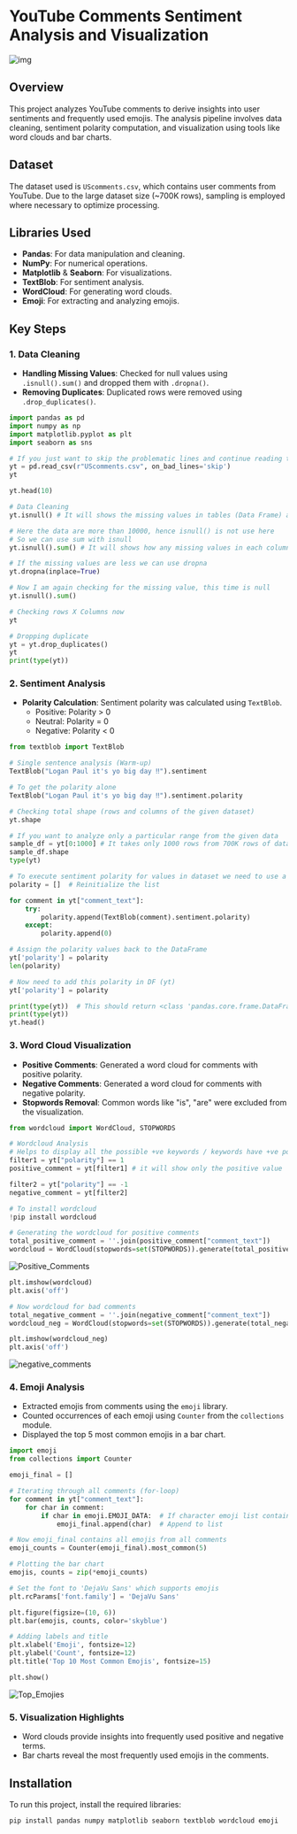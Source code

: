# YouTube Comments Sentiment Analysis and Visualization

![img](https://github.com/SriSurya-DA/Senimental_Analysis_For_YouTube_Comments/blob/main/comments_analysis_Image.jpeg)

## Overview
This project analyzes YouTube comments to derive insights into user sentiments and frequently used emojis. The analysis pipeline involves data cleaning, sentiment polarity computation, and visualization using tools like word clouds and bar charts.

## Dataset
The dataset used is `UScomments.csv`, which contains user comments from YouTube. Due to the large dataset size (~700K rows), sampling is employed where necessary to optimize processing.

## Libraries Used
- **Pandas**: For data manipulation and cleaning.
- **NumPy**: For numerical operations.
- **Matplotlib** & **Seaborn**: For visualizations.
- **TextBlob**: For sentiment analysis.
- **WordCloud**: For generating word clouds.
- **Emoji**: For extracting and analyzing emojis.

## Key Steps

### 1. Data Cleaning
- **Handling Missing Values**: Checked for null values using `.isnull().sum()` and dropped them with `.dropna()`.
- **Removing Duplicates**: Duplicated rows were removed using `.drop_duplicates()`.

```python
import pandas as pd
import numpy as np
import matplotlib.pyplot as plt
import seaborn as sns

# If you just want to skip the problematic lines and continue reading the rest of the file, you can use: on_bad_lines='skip'
yt = pd.read_csv(r"UScomments.csv", on_bad_lines='skip')
yt

yt.head(10)

# Data Cleaning
yt.isnull() # It will shows the missing values in tables (Data Frame) as bool

# Here the data are more than 10000, hence isnull() is not use here
# So we can use sum with isnull
yt.isnull().sum() # It will shows how any missing values in each column

# If the missing values are less we can use dropna
yt.dropna(inplace=True)

# Now I am again checking for the missing value, this time is null
yt.isnull().sum()

# Checking rows X Columns now
yt

# Dropping duplicate
yt = yt.drop_duplicates()
yt
print(type(yt))
```

### 2. Sentiment Analysis
- **Polarity Calculation**: Sentiment polarity was calculated using `TextBlob`.
  - Positive: Polarity > 0
  - Neutral: Polarity = 0
  - Negative: Polarity < 0

```python
from textblob import TextBlob

# Single sentence analysis (Warm-up)
TextBlob("Logan Paul it's yo big day ‼︌").sentiment

# To get the polarity alone
TextBlob("Logan Paul it's yo big day ‼︌").sentiment.polarity

# Checking total shape (rows and columns of the given dataset)
yt.shape

# If you want to analyze only a particular range from the given data
sample_df = yt[0:1000] # It takes only 1000 rows from 700K rows of dataset
sample_df.shape
type(yt)

# To execute sentiment polarity for values in dataset we need to use a FOR function
polarity = []  # Reinitialize the list

for comment in yt["comment_text"]:
    try:
        polarity.append(TextBlob(comment).sentiment.polarity)
    except:
        polarity.append(0)

# Assign the polarity values back to the DataFrame
yt['polarity'] = polarity
len(polarity)

# Now need to add this polarity in DF (yt)
yt['polarity'] = polarity

print(type(yt))  # This should return <class 'pandas.core.frame.DataFrame'>
print(type(yt))
yt.head()
```

### 3. Word Cloud Visualization
- **Positive Comments**: Generated a word cloud for comments with positive polarity.
- **Negative Comments**: Generated a word cloud for comments with negative polarity.
- **Stopwords Removal**: Common words like "is", "are" were excluded from the visualization.

```python
from wordcloud import WordCloud, STOPWORDS

# Wordcloud Analysis
# Helps to display all the possible +ve keywords / keywords have +ve polarity (like: Super, Good, Nice, Awesome..)
filter1 = yt["polarity"] == 1
positive_comment = yt[filter1] # it will show only the positive value

filter2 = yt["polarity"] == -1
negative_comment = yt[filter2]

# To install wordcloud
!pip install wordcloud

# Generating the wordcloud for positive comments
total_positive_comment = ''.join(positive_comment["comment_text"])
wordcloud = WordCloud(stopwords=set(STOPWORDS)).generate(total_positive_comment)
```

![Positive_Comments](https://github.com/SriSurya-DA/Senimental_Analysis_For_YouTube_Comments/blob/main/Best_Comments.png)


```python
plt.imshow(wordcloud)
plt.axis('off')

# Now wordcloud for bad comments
total_negative_comment = ''.join(negative_comment["comment_text"])
wordcloud_neg = WordCloud(stopwords=set(STOPWORDS)).generate(total_negative_comment)

plt.imshow(wordcloud_neg)
plt.axis('off')
```

![negative_comments](https://github.com/SriSurya-DA/Senimental_Analysis_For_YouTube_Comments/blob/main/negative_comments.png)

### 4. Emoji Analysis
- Extracted emojis from comments using the `emoji` library.
- Counted occurrences of each emoji using `Counter` from the `collections` module.
- Displayed the top 5 most common emojis in a bar chart.

```python
import emoji
from collections import Counter

emoji_final = []

# Iterating through all comments (for-loop)
for comment in yt["comment_text"]:
    for char in comment:
        if char in emoji.EMOJI_DATA:  # If character emoji list contains
            emoji_final.append(char)  # Append to list

# Now emoji_final contains all emojis from all comments
emoji_counts = Counter(emoji_final).most_common(5)

# Plotting the bar chart
emojis, counts = zip(*emoji_counts)

# Set the font to 'DejaVu Sans' which supports emojis
plt.rcParams['font.family'] = 'DejaVu Sans'

plt.figure(figsize=(10, 6))
plt.bar(emojis, counts, color='skyblue')

# Adding labels and title
plt.xlabel('Emoji', fontsize=12)
plt.ylabel('Count', fontsize=12)
plt.title('Top 10 Most Common Emojis', fontsize=15)

plt.show()
```

![Top_Emojies](https://github.com/SriSurya-DA/Senimental_Analysis_For_YouTube_Comments/blob/main/Top_Emojis.png)

### 5. Visualization Highlights
- Word clouds provide insights into frequently used positive and negative terms.
- Bar charts reveal the most frequently used emojis in the comments.

## Installation
To run this project, install the required libraries:
```bash
pip install pandas numpy matplotlib seaborn textblob wordcloud emoji
```


